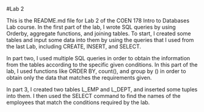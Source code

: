 #Lab 2

This is the README.md file for Lab 2 of the COEN 178 Intro to Databases Lab course. In the first part of the lab, I wrote SQL queries by using Orderby, aggregate functions, and joining tables. To start, I created some tables and input some data into them by using the queries that I used from the last Lab, including CREATE, INSERT, and SELECT.

In part two, I used multiple SQL queries in order to obtain the information from the tables according to the specific given conditions. In this part of the lab, I used functions like ORDER BY, count(), and group by () in order to obtain only the data that matches the requirements given.

In part 3, I created two tables L_EMP and L_DEPT, and inserted some tuples into them. I then used the SELECT command to find the names of the employees that match the conditions required by the lab.
